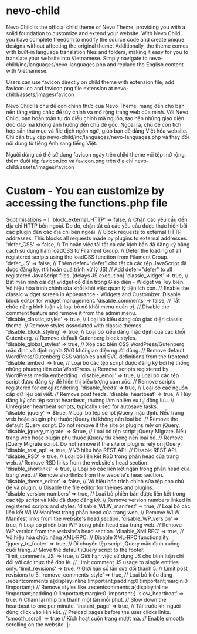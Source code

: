 # nevo-child
Nevo Child is the official child theme of Nevo Theme, providing you with a solid foundation to customize and extend your website. With Nevo Child, you have complete freedom to modify the source code and create unique designs without affecting the original theme. Additionally, the theme comes with built-in language translation files and folders, making it easy for you to translate your website into Vietnamese. Simply navigate to nevo-child/inc/languages/nevo-languages.php and replace the English content with Vietnamese.

Users can use favicon directly on child theme with extension file, add favicon.ico and favicon.png file extension at nevo-child/assets/images/favicon

Nevo Child là chủ đề con chính thức của Nevo Theme, mang đến cho bạn nền tảng vững chắc để tùy chỉnh và mở rộng trang web của mình. Với Nevo Child, bạn hoàn toàn tự do điều chỉnh mã nguồn, tạo nên những giao diện độc đáo mà không ảnh hưởng đến chủ đề gốc. Ngoài ra, chủ đề còn tích hợp sẵn thư mục và file dịch ngôn ngữ, giúp bạn dễ dàng Việt hóa website. Chỉ cần truy cập nevo-child/inc/languages/nevo-languages.php và thay đổi nội dung từ tiếng Anh sang tiếng Việt.

Người dùng có thể sử dụng favicon ngay trên child theme với tệp mở rộng, thêm đuôi tệp favicon.ico và favicon.png trên địa chỉ nevo-child/assets/images/favicon

# Custom - You can customize by accessing the functions.php file
$optimisations = [
    'block_external_HTTP'       => false, // Chặn các yêu cầu đến địa chỉ HTTP bên ngoài. Do đó, chặn tất cả các yêu cầu được thực hiện bởi các plugin đến các địa chỉ bên ngoài.
                                        // Block requests to external HTTP addresses. This blocks all requests made by plugins to external addresses.
    'defer_CSS'                 => false, // Trì hoãn việc tải tất cả các kịch bản đã đăng ký bằng cách sử dụng hàm loadCSS từ Filament Group.
                                        // Defer the loading of all registered scripts using the loadCSS function from Filament Group.
    'defer_JS'                  => false,  // Thêm defer="defer" cho tất cả các tệp JavaScript đã được đăng ký. (trì hoãn quá trình xử lý JS)
                                        // Add defer="defer" to all registered JavaScript files. (delays JS execution)
    'classic_widget'            => true, // Bật màn hình cài đặt widget cổ điển trong Giao diện - Widget và Tùy biến. Vô hiệu hóa trình chỉnh sửa khối khỏi việc quản lý tiện ích con.
                                        // Enable the classic widget screen in Appearance - Widgets and Customizer. Disable block editor for widget management.
    'disable_comments'          => false, // Tắt chức năng bình luận và loại bỏ nó khỏi menu quản trị.
                                        // Disable the comment feature and remove it from the admin menu.
    'disable_classic_styles'    => true, // Loại bỏ kiểu dáng của giao diện classic theme.
                                        // Remove styles associated with classic themes.
    'disable_block_styling'     => true, // Loại bỏ kiểu dáng mặc định của các khối Gutenberg.
                                        // Remove default Gutenberg block styles.
    'disable_global_styles'     => true, // Xóa các biến CSS WordPress/Gutenberg mặc định và định nghĩa SVG khỏi giao diện người dùng.
                                        // Remove default WordPress/Gutenberg CSS variables and SVG definitions from the frontend.
    'disable_embed'             => true, // Loại bỏ các tệp script được đăng ký bởi hệ thống nhúng phương tiện của WordPress.
                                        // Remove scripts registered by WordPress media embedding.
    'disable_emoji'             => true, // Loại bỏ các tệp script được đăng ký để hiển thị biểu tượng cảm xúc.
                                        // Remove scripts registered for emoji rendering.
    'disable_feeds'             => true, // Loại bỏ các nguồn cấp dữ liệu bài viết.
                                        // Remove post feeds.
    'disable_heartbeat'         => true, // Hủy đăng ký các tệp script heartbeat, thường làm nhiệm vụ tự động lưu.
                                        // Unregister heartbeat scripts, typically used for autosave tasks.
    'disable_jquery'            => $true, // Loại bỏ tệp script jQuery mặc định. Nếu trang web hoặc plugin phụ thuộc jQuery thì không nên loại bỏ.
                                        // Remove the default jQuery script. Do not remove if the site or plugins rely on jQuery.
    'disable_jquery_migrate'    => $true, // Loại bỏ tệp script jQuery Migrate. Nếu trang web hoặc plugin phụ thuộc jQuery thì không nên loại bỏ.
                                        // Remove jQuery Migrate script. Do not remove if the site or plugins rely on jQuery.
    'disable_rest_api'          => true, // Vô hiệu hóa REST API.
                                        // Disable REST API.
    'disable_RSD'               => true, // Loại bỏ liên kết RSD trong phần head của trang web.
                                        // Remove RSD links from the website's head section.
    'disable_shortlinks'        => true, // Loại bỏ các liên kết ngắn trong phần head của trang web.
                                        // Remove shortlinks from the website's head section.
    'disable_theme_editor'      => false, // Vô hiệu hóa trình chỉnh sửa tệp cho chủ đề và plugin.
                                        // Disable the file editor for themes and plugins.
    'disable_version_numbers'   => true, // Loại bỏ phiên bản được liên kết trong các tệp script và kiểu đã được đăng ký.
                                        // Remove version numbers linked in registered scripts and styles.
    'disable_WLW_manifest'      => true, // Loại bỏ các liên kết WLW Manifest trong phần head của trang web.
                                        // Remove WLW Manifest links from the website's head section.
    'disable_WP_version'        => true, // Loại bỏ phiên bản WP trong phần head của trang web.
                                        // Remove WP version from the website's head section.
    'disable_XMLRPC'            => true, // Vô hiệu hóa chức năng XML-RPC.
                                        // Disable XML-RPC functionality.
    'jquery_to_footer'          => true, // Di chuyển tệp script jQuery mặc định xuống cuối trang.
                                        // Move the default jQuery script to the footer.
    'limit_comments_JS'         => true, // Giới hạn việc sử dụng JS cho bình luận chỉ đối với các thực thể đơn lẻ.
                                        // Limit comment JS usage to single entities only.
    'limit_revisions'           => true, // Giới hạn số lần sửa đổi thành 5.
                                        // Limit post revisions to 5.
    'remove_comments_style'     => true, // Loại bỏ kiểu dáng .recentcomments a{display:inline !important;padding:0 !important;margin:0 !important;}
                                        // Remove styles like .recentcomments a{display:inline !important;padding:0 !important;margin:0 !important;}
    'slow_heartbeat'            => true, // Chậm lại nhịp tim thành một lần mỗi phút.
                                        // Slow down the heartbeat to one per minute.
    'instant_page'              => true, // Tải trước khi người dùng click vào liên kết.
                                        // Preload pages before the user clicks links.
    'smooth_scroll'             => true  // Kích hoạt cuộn trang mượt mà.
                                        // Enable smooth scrolling on the website.
];
